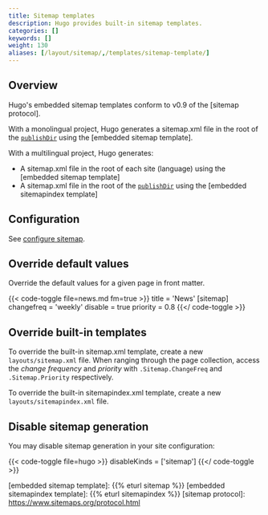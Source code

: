 ```yaml
---
title: Sitemap templates
description: Hugo provides built-in sitemap templates.
categories: []
keywords: []
weight: 130
aliases: [/layout/sitemap/,/templates/sitemap-template/]
---
```


## Overview

Hugo's embedded sitemap templates conform to v0.9 of the [sitemap protocol].

With a monolingual project, Hugo generates a sitemap.xml file in the root of the [`publishDir`] using the [embedded sitemap template].

With a multilingual project, Hugo generates:

- A sitemap.xml file in the root of each site (language) using the [embedded sitemap template]
- A sitemap.xml file in the root of the [`publishDir`] using the [embedded sitemapindex template]

## Configuration

See [configure sitemap](/configuration/sitemap).

## Override default values

Override the default values for a given page in front matter.

{{< code-toggle file=news.md fm=true >}}
title = 'News'
[sitemap]
  changefreq = 'weekly'
  disable = true
  priority = 0.8
{{</ code-toggle >}}

## Override built-in templates

To override the built-in sitemap.xml template, create a new `layouts/sitemap.xml` file. When ranging through the page collection, access the _change frequency_ and _priority_ with `.Sitemap.ChangeFreq` and `.Sitemap.Priority` respectively.

To override the built-in sitemapindex.xml template, create a new `layouts/sitemapindex.xml` file.

## Disable sitemap generation

You may disable sitemap generation in your site configuration:

{{< code-toggle file=hugo >}}
disableKinds = ['sitemap']
{{</ code-toggle >}}

[`publishDir`]: /configuration/all/#publishdir
[embedded sitemap template]: {{% eturl sitemap %}}
[embedded sitemapindex template]: {{% eturl sitemapindex %}}
[sitemap protocol]: https://www.sitemaps.org/protocol.html
